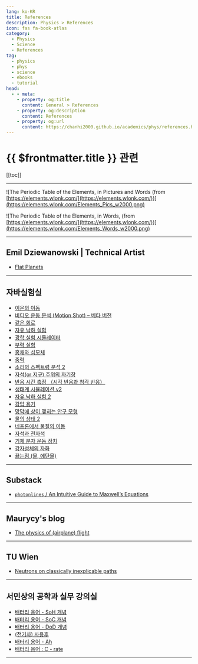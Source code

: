 ```yaml
---
lang: ko-KR
title: References
description: Physics > References
icon: fas fa-book-atlas
category: 
  - Physics
  - Science
  - References
tag:
  - physics
  - phys
  - science
  - ebooks
  - tutorial
head:
  - - meta:
    - property: og:title
      content: General > References
    - property: og:description
      content: References
    - property: og:url
      content: https://chanhi2000.github.io/academics/phys/references.html
---
```


# {{ $frontmatter.title }} 관련

[[toc]]

---

![The Periodic Table of the Elements, in Pictures and Words (from [<FontIcon icon="fas fa-globe"/>https://elements.wlonk.com/](https://elements.wlonk.com/))](https://elements.wlonk.com/Elements_Pics_w2000.png) 
<!-- TODO: 로컬에 저장 -->

![The Periodic Table of the Elements, in Words, (from [<FontIcon icon="fas fa-globe"/>https://elements.wlonk.com/](https://elements.wlonk.com/))](https://elements.wlonk.com/Elements_Words_w2000.png) 
<!-- TODO: 로컬에 저장 -->

---

## Emil Dziewanowski | Technical Artist

- [Flat Planets](https://emildziewanowski.com/flat-planets/)

---

## 자바실험실

- [이온의 이동](https://javalab.org/ion_movement/)
- [비디오 운동 분석 (Motion Shot) – 베타 버전](https://javalab.org/motion_shot/)
- [같은 회로](https://javalab.org/same_circuit/)
- [자유 낙하 실험](https://javalab.org/free_falling/)
- [광학 실험 시뮬레이터](https://javalab.org/optics/)
- [부력 실험](https://javalab.org/buoyancy/)
- [홍채와 섬모체](https://javalab.org/iris_and_ciliary_body/)
- [중력](https://javalab.org/gravity/)
- [소리의 스펙트럼 분석 2](https://javalab.org/sound_fft_2/)
- [자석(or 지구) 주위의 자기장](https://javalab.org/magnet/)
- [반응 시간 측정 （시각 반응과 청각 반응）](https://javalab.org/reaction_time/)
- [생태계 시뮬레이션 v2](https://javalab.org/ecosystem2/)
- [자유 낙하 실험 2](https://javalab.org/free_falling_2/)
- [감압 용기](https://javalab.org/vacuum_jar/)
- [망막에 상이 맺히는 안구 모형](https://javalab.org/eye_model/)
- [물의 상태 2](https://javalab.org/status_of_water_2/)
- [네프론에서 물질의 이동](https://javalab.org/nephron/)
- [자석과 전자석](https://javalab.org/magnet_and_electromagnet/)
- [기체 분자 운동 장치](https://javalab.org/kinetic_theory_model/)
- [강자성체의 자화](https://javalab.org/magnetization/)
- [끓는점 (물, 에탄올)](https://javalab.org/boiling_point/)

<!-- END: javalab.org -->

---

## Substack

- [`photonlines` / An Intuitive Guide to Maxwell’s Equations](https://photonlines.substack.com/p/an-intuitive-guide-to-maxwells-equations)

---

## Maurycy's blog

- [The physics of (airplane) flight](https://10maurycy10.github.io/misc/the_physics_of_flight/)

---

## TU Wien

- [Neutrons on classically inexplicable paths](https://www.tuwien.at/en/tu-wien/news/news-articles/news/neutronen-auf-klassisch-unerklaerlichen-bahnen)

---

## 서민상의 공학과 실무 강의실

- [배터리 용어 - SoH 개념](https://m.blog.naver.com/seo0511/223527913928)
- [배터리 용어 - SoC 개념](https://m.blog.naver.com/seo0511/223532594028)
- [배터리 용어 - DoD 개념](https://m.blog.naver.com/seo0511/223533133862)
- [(전기차) 사용후](https://m.blog.naver.com/seo0511/223535816457)
- [배터리 용어 - Ah](https://m.blog.naver.com/seo0511/223599462274)
- [배터리 용어 : C - rate](https://m.blog.naver.com/seo0511/223600342660)

<!-- END: seo0511 (blog.naver.com) -->

---

<TagLinks />